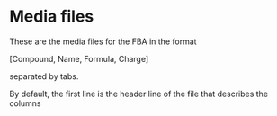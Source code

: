# Media files

These are the media files for the FBA in the format

[Compound, Name, Formula, Charge] 

separated by tabs.

By default, the first line is the header line of the file that describes the columns
